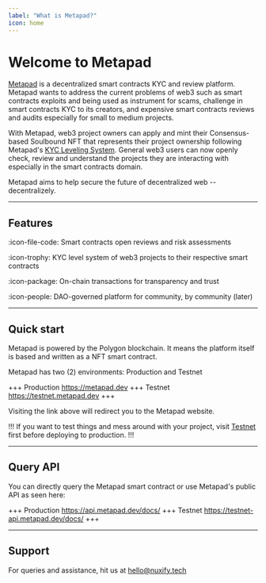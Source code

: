 ```yaml
---
label: "What is Metapad?"
icon: home
---
```


# Welcome to Metapad

[Metapad](https://metapad.dev) is a decentralized smart contracts KYC and review platform. Metapad wants to address the current problems of web3 such as smart contracts exploits and being used as instrument for scams, challenge in smart contracts KYC to its creators, and expensive smart contracts reviews and audits especially for small to medium projects.

With Metapad, web3 project owners can apply and mint their Consensus-based Soulbound NFT that represents their project ownership following Metapad's [KYC Leveling System](/kyc-level-system). General web3 users can now openly check, review and understand the projects they are interacting with especially in the smart contracts domain.

Metapad aims to help secure the future of decentralized web -- decentralizely.

---

## Features

:icon-file-code: Smart contracts open reviews and risk assessments

:icon-trophy: KYC level system of web3 projects to their respective smart contracts

:icon-package: On-chain transactions for transparency and trust

:icon-people: DAO-governed platform for community, by community (later)

---

## Quick start

Metapad is powered by the Polygon blockchain. It means the platform itself is based and written as a NFT smart contract.

Metapad has two (2) environments: Production and Testnet

+++ Production
https://metapad.dev
+++ Testnet
https://testnet.metapad.dev
+++

Visiting the link above will redirect you to the Metapad website.

!!!
If you want to test things and mess around with your project, visit [Testnet](https://testnet.metapad.dev) first before deploying to production.
!!!

---

## Query API

You can directly query the Metapad smart contract or use Metapad's public API as seen here:

+++ Production
https://api.metapad.dev/docs/
+++ Testnet
https://testnet-api.metapad.dev/docs/
+++

---

## Support

For queries and assistance, hit us at hello@nuxify.tech
